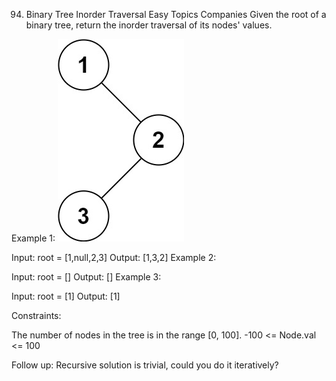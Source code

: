 94. Binary Tree Inorder Traversal
    Easy
    Topics
    Companies
    Given the root of a binary tree, return the inorder traversal of its nodes' values.



Example 1:
![](./res/img/inorder_1.jpg)

Input: root = [1,null,2,3]
Output: [1,3,2]
Example 2:

Input: root = []
Output: []
Example 3:

Input: root = [1]
Output: [1]


Constraints:

The number of nodes in the tree is in the range [0, 100].
-100 <= Node.val <= 100


Follow up: Recursive solution is trivial, could you do it iteratively?